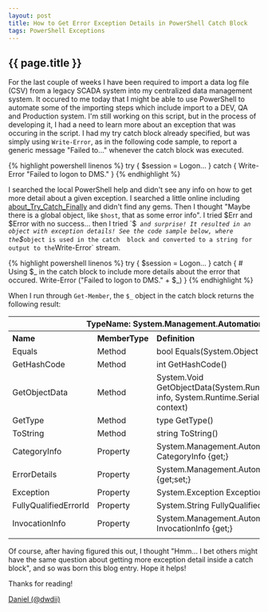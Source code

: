 ```yaml
---
layout: post
title: How to Get Error Exception Details in PowerShell Catch Block
tags: PowerShell Exceptions
---
```

{{ page.title }}
-------------------------------------------------
For the last couple of weeks I have been required to import a data log file (CSV) from a legacy SCADA system into my centralized 
data management system. It occured to me today that I might be able to use PowerShell to automate some of the importing steps 
which include import to a DEV, QA and Production system. I'm still working on this script, but in the process of developing it, I 
had a need to learn more about an exception that was occuring in the script. I had my try catch block already specified, but was simply 
using `Write-Error`, as in the following code sample, to report a generic message "Failed to..." whenever the catch block was executed.

{% highlight powershell linenos %}
try 
{ 
	$session = Logon... 
} 
catch 
{ 
	Write-Error "Failed to logon to DMS." 
} 
{% endhighlight %}

I searched the local PowerShell help and didn't see any info on how to get more detail about a given exception. I searched a little online 
including [about_Try_Catch_Finally](http://technet.microsoft.com/en-us/library/dd315350.aspx) and didn't find any gems. Then I thought 
"Maybe there is a global object, like `$host`, that as some error info". I tried $Err and $Error with no success... then I tried `$_` 
and surprise! It resulted in an object with exception details! See the code sample below, where the `$_` object is used in the catch 
block and converted to a string for output to the `Write-Error` stream.

{% highlight powershell linenos %}
try
{
    $session = Logon...
}
catch
{
    # Using $_ in the catch block to include more details about the error that occured.
    Write-Error ("Failed to logon to DMS." + $_)
}
{% endhighlight %}

When I run through `Get-Member`, the `$_` object in the catch block returns the following result:

<table class="PoshGetMember">
	<tr>
		<th colspan="3">TypeName: System.Management.Automation.ErrorRecord</th>
	</tr>
	<tr>
		<th align="left">Name</th>
		<th align="left">MemberType</th>
		<th align="left">Definition</th>
	</tr>
	<tr>
		<td>Equals</td>
		<td>Method</td>
		<td>bool Equals(System.Object obj)</td>
	</tr>
	<tr>
		<td>GetHashCode</td>
		<td>Method</td>
		<td>int GetHashCode()</td>
	</tr>
	<tr>
		<td>GetObjectData</td>
		<td>Method</td>
		<td>System.Void GetObjectData(System.Runtime.Serialization.SerializationInfo info, System.Runtime.Serialization.StreamingContext context)</td>
	</tr>
	<tr>
		<td>GetType</td>
		<td>Method</td>
		<td>type GetType()</td>
	</tr>
	<tr>
		<td>ToString</td>
		<td>Method</td>
		<td>string ToString()</td>
	</tr>
	<tr>
		<td>CategoryInfo</td>
		<td>Property</td>
		<td>System.Management.Automation.ErrorCategoryInfo CategoryInfo {get;}</td>
	</tr>
	<tr>
		<td>ErrorDetails</td>
		<td>Property</td>
		<td>System.Management.Automation.ErrorDetails ErrorDetails {get;set;}</td>
	</tr>
	<tr>
		<td>Exception</td>
		<td>Property</td>
		<td>System.Exception Exception {get;}</td>
	</tr>
	<tr>
		<td>FullyQualifiedErrorId</td>
		<td>Property</td>
		<td>System.String FullyQualifiedErrorId {get;}</td>
	</tr>
	<tr>
		<td>InvocationInfo</td>
		<td>Property</td>
		<td>System.Management.Automation.InvocationInfo InvocationInfo {get;}</td>
	</tr>
	<tr>
		<td></td>
		<td></td>
		<td></td>
	</tr>
</table>

Of course, after having figured this out, I thought "Hmm... I bet others might have the same question about 
getting more exception detail inside a catch block", and so was born this blog entry. Hope it helps!

Thanks for reading!

[Daniel (@dwdii)](http://twitter.com/dwdii)
